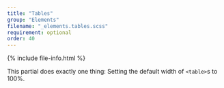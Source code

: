 ```yaml
---
title: "Tables"
group: "Elements"
filename: "_elements.tables.scss"
requirement: optional
order: 40
---
```


{% include file-info.html %}

This partial does exactly one thing: Setting the default width of `<table>`s to 100%.

